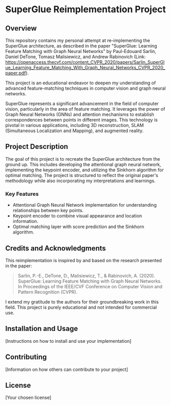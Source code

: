 # SuperGlue Reimplementation Project

## Overview
This repository contains my personal attempt at re-implementing the SuperGlue architecture, as described in the paper "SuperGlue: Learning Feature Matching with Graph Neural Networks" by Paul-Edouard Sarlin, Daniel DeTone, Tomasz Malisiewicz, and Andrew Rabinovich (Link: https://openaccess.thecvf.com/content_CVPR_2020/papers/Sarlin_SuperGlue_Learning_Feature_Matching_With_Graph_Neural_Networks_CVPR_2020_paper.pdf).</br>

This project is an educational endeavor to deepen my understanding of advanced feature-matching techniques in computer vision and graph neural networks.

SuperGlue represents a significant advancement in the field of computer vision, particularly in the area of feature matching. It leverages the power of Graph Neural Networks (GNNs) and attention mechanisms to establish correspondences between points in different images. This technology is pivotal in various applications, including 3D reconstruction, SLAM (Simultaneous Localization and Mapping), and augmented reality.

## Project Description
The goal of this project is to recreate the SuperGlue architecture from the ground up. This includes developing the attentional graph neural network, implementing the keypoint encoder, and utilizing the Sinkhorn algorithm for optimal matching. The project is structured to reflect the original paper's methodology while also incorporating my interpretations and learnings.

### Key Features
- Attentional Graph Neural Network implementation for understanding relationships between key points.
- Keypoint encoder to combine visual appearance and location information.
- Optimal matching layer with score prediction and the Sinkhorn algorithm.

## Credits and Acknowledgments
This reimplementation is inspired by and based on the research presented in the paper:

> Sarlin, P.-E., DeTone, D., Malisiewicz, T., & Rabinovich, A. (2020). SuperGlue: Learning Feature Matching with Graph Neural Networks. In Proceedings of the IEEE/CVF Conference on Computer Vision and Pattern Recognition (CVPR).

I extend my gratitude to the authors for their groundbreaking work in this field. This project is purely educational and not intended for commercial use.

## Installation and Usage
[Instructions on how to install and use your implementation]

## Contributing
[Information on how others can contribute to your project]

## License
[Your chosen license]
